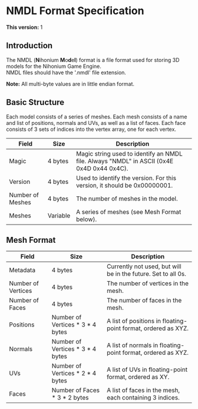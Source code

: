 # NMDL Format Specification

**This version:** 1

## Introduction

The NMDL (**N**ihonium **M**o**d**e**l**) format is a file format used for storing 3D models for the Nihonium Game Engine.  
NMDL files should have the '.nmdl' file extension.

**Note:** All multi-byte values are in little endian format.

## Basic Structure

Each model consists of a series of meshes. Each mesh consists of a name and list of positions, normals and UVs, as well as a list of faces.
Each face consists of 3 sets of indices into the vertex array, one for each vertex.

|Field           |Size    |Description                                                                              |
|----------------|--------|-----------------------------------------------------------------------------------------|
|Magic           |4 bytes |Magic string used to identify an NMDL file. Always "NMDL" in ASCII (0x4E 0x4D 0x44 0x4C).|
|Version         |4 bytes |Used to identify the version. For this version, it should be 0x00000001.                 |
|Number of Meshes|4 bytes |The number of meshes in the model.                                                       |
|Meshes          |Variable|A series of meshes (see Mesh Format below).                                              |

## Mesh Format

|Field               |Size                            |Description                                                  |
|--------------------|--------------------------------|-------------------------------------------------------------|
|Metadata            |4 bytes                         |Currently not used, but will be in the future. Set to all 0s.|
|Number of Vertices  |4 bytes                         |The number of vertices in the mesh.                          |
|Number of Faces     |4 bytes                         |The number of faces in the mesh.                             |
|Positions           |Number of Vertices * 3 * 4 bytes|A list of positions in floating-point format, ordered as XYZ.|
|Normals             |Number of Vertices * 3 * 4 bytes|A list of normals in floating-point format, ordered as XYZ.  |
|UVs                 |Number of Vertices * 2 * 4 bytes|A list of UVs in floating-point format, ordered as XY.       |
|Faces               |Number of Faces * 3 * 2 bytes   |A list of faces in the mesh, each containing 3 indices.      |
